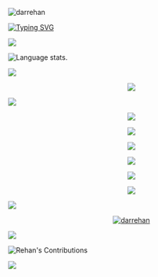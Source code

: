  <span><div align="left"><img  src="https://komarev.com/ghpvc/?username=darrehan&label=Profile%20views&color=0e75b6&style=flat" alt="darrehan" />
</div></span>
<div align="left"> 
<a href="https://github.com/Darrehan">
    <img src="https://readme-typing-svg.demolab.com?font=Georgia&size=18&duration=2000&pause=100&multiline=true&width=500&height=80&lines=Dar+Rehan+Rasool;Computer+science+Learner+%7C+Fullstack+Engineer;Data+Science+%7C+Machine+Learning+%7C+Software Engineer" alt="Typing SVG" />
</a></div>


![](https://user-images.githubusercontent.com/73097560/115834477-dbab4500-a447-11eb-908a-139a6edaec5c.gif)

<div align="left">
 
  <img src="https://github-readme-stats.vercel.app/api/top-langs/?username=Darrehan&langs_count=8&theme=great-gatsby" alt="Language stats.">
</div>


![](https://user-images.githubusercontent.com/73097560/115834477-dbab4500-a447-11eb-908a-139a6edaec5c.gif)

<div align="center">
  <a href="https://github.com/Darrehan">
    <img src="https://github-readme-streak-stats.herokuapp.com?user=Darrehan&theme=rising-sun&hide_border=true&exclude_days=Sun" />
  </a>
</div>


![](https://user-images.githubusercontent.com/73097560/115834477-dbab4500-a447-11eb-908a-139a6edaec5c.gif)

<div align="center">
  <p align="center">
  <a href="https://github.com/Darrehan">
    <img src="https://img.shields.io/badge/Languages:-orange" />
  </a>
</p>
</div>
<div align="center">
  <p align="center">
  <a href="https://github.com/Darrehan?tab=repositories">
    <img src="https://skillicons.dev/icons?i=c,cpp,java,py,js" />
  </a>
</p>
 
</div>
<div align="center">
  <p align="center">
  <a href="https://github.com/Darrehan">
    <img src="https://img.shields.io/badge/Frameworks:-orange" />
  </a>
</p>
</div>
<div align="center">
  <p align="center">
  <a href="https://github.com/Darrehan?tab=repositories">
    <img src="https://skillicons.dev/icons?i=react,nodejs,jquery,expressjs,bootstrap" />
  </a>
</p>
</div>
<div align="center">
  <p align="center">
  <a href="https://github.com/Darrehan">
    <img src="https://img.shields.io/badge/Developments:-orange" />
  </a>
</p>
</div>
<div align="center">
  <p align="center">
  <a href="https://github.com/Darrehan?tab=repositories">
    <img src="https://skillicons.dev/icons?i=git,vscode,linux,github,mongodb,vite,sqlite,postman,postgres" /> 
  </a>
</p>
</div>


![](https://user-images.githubusercontent.com/73097560/115834477-dbab4500-a447-11eb-908a-139a6edaec5c.gif)

<p align="center"> <a href="https://github.com/darrehan/github-profile-trophy"><img src="https://github-profile-trophy.vercel.app/?username=darrehan&theme=darkhub" alt="darrehan" /></a> </p>


![](https://user-images.githubusercontent.com/73097560/115834477-dbab4500-a447-11eb-908a-139a6edaec5c.gif)


 ![Rehan's Contributions](https://github-readme-activity-graph.vercel.app/graph?username=Darrehan&theme=react-dark&custom_title=Rehan%27s%20Contributions&radius=10&area=true)


![](https://user-images.githubusercontent.com/73097560/115834477-dbab4500-a447-11eb-908a-139a6edaec5c.gif)



